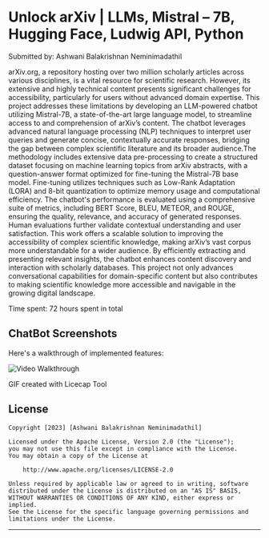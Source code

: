 # Unlock arXiv | LLMs, Mistral – 7B, Hugging Face, Ludwig API, Python 

Submitted by: Ashwani Balakrishnan Neminimadathil

arXiv.org, a repository hosting over two million scholarly articles across various disciplines, is a vital resource for scientific research. However, its extensive and highly technical content presents significant challenges for accessibility, particularly for users without advanced domain expertise. This project addresses these limitations by developing an LLM-powered chatbot utilizing Mistral-7B, a state-of-the-art large language model, to streamline access to and comprehension of arXiv’s content. The chatbot leverages advanced natural language processing (NLP) techniques to interpret user queries and generate concise, contextually accurate responses, bridging the gap between complex scientific literature and its broader audience.The methodology includes extensive data pre-processing to create a structured dataset focusing on machine learning topics from arXiv abstracts, with a question-answer format optimized for fine-tuning the Mistral-7B base model. Fine-tuning utilizes techniques such as Low-Rank Adaptation (LORA) and 8-bit quantization to optimize memory usage and computational efficiency. The chatbot's performance is evaluated using a comprehensive suite of metrics, including BERT Score, BLEU, METEOR, and ROUGE, ensuring the quality, relevance, and accuracy of generated responses. Human evaluations further validate contextual understanding and user satisfaction. This work offers a scalable solution to improving the accessibility of complex scientific knowledge, making arXiv’s vast corpus more understandable for a wider audience. By efficiently extracting and presenting relevant insights, the chatbot enhances content discovery and interaction with scholarly databases. This project not only advances conversational capabilities for domain-specific content but also contributes to making scientific knowledge more accessible and navigable in the growing digital landscape.
 
Time spent: 72 hours spent in total

## ChatBot Screenshots

Here's a walkthrough of implemented features:

<img src='https://github.com/ashwani89n/unlock_arXiv/blob/main/Mistral7B-Chatbot.gif' title='Video Walkthrough' width='' alt='Video Walkthrough' />

GIF created with Licecap Tool

## License

    Copyright [2023] [Ashwani Balakrishnan Neminimadathil]

    Licensed under the Apache License, Version 2.0 (the "License");
    you may not use this file except in compliance with the License.
    You may obtain a copy of the License at

        http://www.apache.org/licenses/LICENSE-2.0

    Unless required by applicable law or agreed to in writing, software
    distributed under the License is distributed on an "AS IS" BASIS,
    WITHOUT WARRANTIES OR CONDITIONS OF ANY KIND, either express or implied.
    See the License for the specific language governing permissions and
    limitations under the License.

--------------------------------------------------------------------------------


